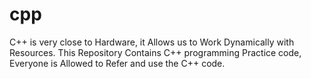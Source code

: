# cpp
C++ is very close to Hardware, it Allows us to Work Dynamically with Resources.
This Repository Contains C++ programming Practice code,
Everyone is Allowed to Refer and use the C++ code.
